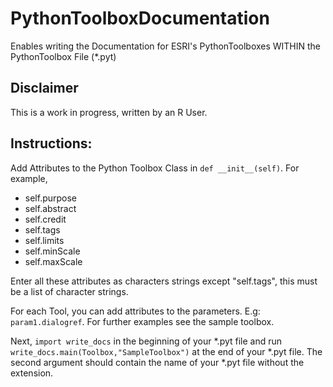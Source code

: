 # PythonToolboxDocumentation
Enables writing the Documentation for ESRI's PythonToolboxes WITHIN the PythonToolbox File (*.pyt)

## Disclaimer

This is a work in progress, written by an R User.

## Instructions:

Add Attributes to the Python Toolbox Class in `def __init__(self)`. For example, 
- self.purpose
- self.abstract
- self.credit
- self.tags 
- self.limits
- self.minScale
- self.maxScale

Enter all these attributes as characters strings except "self.tags", this must be a list of character strings.

For each Tool, you can add attributes to the parameters. E.g: `param1.dialogref`. For further examples see the sample toolbox.

Next, `import write_docs` in the beginning of your *.pyt file and run `write_docs.main(Toolbox,"SampleToolbox")` at the end of your *.pyt file. The second argument should contain the name of your *.pyt file without the extension. 





